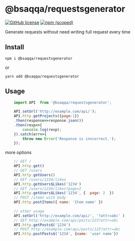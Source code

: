 # @bsaqqa/requestsgenerator

[![GitHub license](https://img.shields.io/github/license/Baraa-AlSaqqa/requestsgenerator.svg?style=flat-square)](https://github.com/Baraa-AlSaqqa/requestsgenerator/blob/master/LICENSE)
[![npm (scoped)](https://img.shields.io/badge/npm-6.4.1-green.svg?style=flat-square)](https://www.npmjs.com/package/@bsaqqa/requestsgenerator)

Generate requests without need writing full request every time 

## Install

```
npm i @bsaqqa/requestsgenerator
```
or 

```
yarn add @bsaqqa/requestsgenerator
```

## Usage

```js
    import API  from '@bsaqqa/requestsgenerator';
    
    API.setUrl('http://example.com/api/');
    API.http.getProjects({page:1})
    .then(response=>response.json())
    .then(resp=>{
        console.log(resp);
    }).catch(err=>{
        throw new Error('Response is inncorrect.');
    });
```

more options 
```js
    // GET /
    API.http.get()
    // GET /users
    API.http.getUsers()
    // GET /users/1234/likes
    API.http.getUsers$Likes('1234')
    // GET /users/1234/likes?page=2
    API.http.getUsers$Likes('1234', {  page: 2  })
    // POST /items with body
    API.http.postItems({ name: 'Item name' })
    
    // other usage
    API.setUrl('http://example.com/api/', '?attr=abc' )
    // GET http://example.com/api/posts/123?attr=abc
    API.http.getPosts$('1234')
    // POST http://example.com/api/posts/123?attr=abc
    API.http.postPosts$('1234', {name: 'user name'})
```